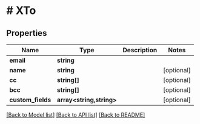 # # XTo

## Properties

Name | Type | Description | Notes
------------ | ------------- | ------------- | -------------
**email** | **string** |  |
**name** | **string** |  | [optional]
**cc** | **string[]** |  | [optional]
**bcc** | **string[]** |  | [optional]
**custom_fields** | **array<string,string>** |  | [optional]

[[Back to Model list]](../../README.md#models) [[Back to API list]](../../README.md#endpoints) [[Back to README]](../../README.md)
